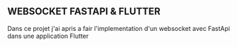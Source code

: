 ## WEBSOCKET FASTAPI & FLUTTER

Dans ce projet j'ai apris a fair l'implementation d'un websocket avec FastApi dans une application Flutter
